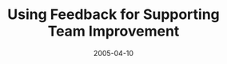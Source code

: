 ---
abstract: ''
authors:
- Wolfgang Zuser
- Thomas Grechenig
date: '2005-04-10'
featured: false
links:
- name: Publik
  url: https://publik.tuwien.ac.at/showentry.php?ID=139693&lang=2
publication_types:
- '1'
publishDate: '2005-04-10'
specifics: null
title: Using Feedback for Supporting Team Improvement
url_pdf: ''
---